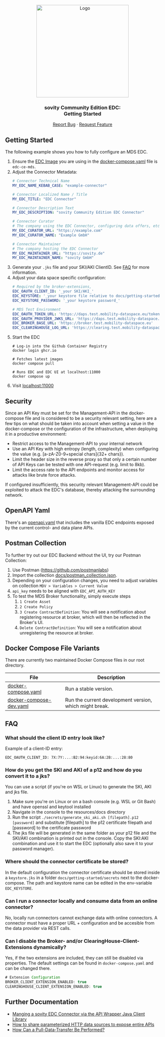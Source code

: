 <!-- PROJECT LOGO -->
<br />
<div align="center">
  <a href="https://github.com/sovity/edc-extensions">
    <img src="https://raw.githubusercontent.com/sovity/edc-ui/main/src/assets/images/sovity_logo.svg" alt="Logo" width="300">
  </a>

<h3 align="center">sovity Community Edition EDC:<br />Getting Started</h3>

  <p align="center">
    <a href="https://github.com/sovity/edc-extensions/issues/new?template=bug_report.md">Report Bug</a>
    ·
    <a href="https://github.com/sovity/edc-extensions/issues/new?template=feature_request.md">Request Feature</a>
  </p>
</div>

## Getting Started

The following example shows you how to fully configure an MDS EDC.

1. Ensure the [EDC Image](../../connector) you are using in the [docker-compose.yaml](../../docker-compose.yaml) file
   is `edc-ce-mds`.
2. Adjust the Connector Metadata:
   ```yaml
   # Connector Technical Name
   MY_EDC_NAME_KEBAB_CASE: "example-connector"

   # Connector Localized Name / Title
   MY_EDC_TITLE: "EDC Connector"

   # Connector Description Text
   MY_EDC_DESCRIPTION: "sovity Community Edition EDC Connector"

   # Connector Curator
   # The company using the EDC Connector, configuring data offers, etc.
   MY_EDC_CURATOR_URL: "https://example.com"
   MY_EDC_CURATOR_NAME: "Example GmbH"

   # Connector Maintainer
   # The company hosting the EDC Connector
   MY_EDC_MAINTAINER_URL: "https://sovity.de"
   MY_EDC_MAINTAINER_NAME: "sovity GmbH"
   ```
3. Generate your `.jks` file and your SKI/AKI ClientID. See [FAQ](#faq) for more information.
4. Adjust your data space specific configuration:
    ```yaml
    # Required by the broker-extensions,
    EDC_OAUTH_CLIENT_ID: '_your SKI/AKI_'
    EDC_KEYSTORE: '_your keystore file relative to docs/getting-started/secrets_'
    EDC_KEYSTORE_PASSWORD: '_your keystore password_'

    # MDS Test Environment
    EDC_OAUTH_TOKEN_URL: 'https://daps.test.mobility-dataspace.eu/token'
    EDC_OAUTH_PROVIDER_JWKS_URL: 'https://daps.test.mobility-dataspace.eu/jwks.json'
    EDC_BROKER_BASE_URL: 'https://broker.test.mobility-dataspace.eu'
    EDC_CLEARINGHOUSE_LOG_URL: 'https://clearing.test.mobility-dataspace.eu/messages/log'
    ```
5. Start the EDC
   ```shell
   # Log-in into the Github Container Registry
   docker login ghcr.io

   # Fetches latest images
   docker compose pull

   # Runs EDC and EDC UI at localhost:11000
   docker compose up
   ```
6. Visit [localhost:11000](http://localhost:11000)

## Security

Since an API Key must be set for the Management-API in the docker-compose file and is considered to be a security relevant setting, here are a few tips on what should be taken into account when setting a value in the docker-compose or the configuration of the infrastructure, when deploying it in a productive environment:
- Restrict access to the Management-API to your internal network
- Use an API Key with high entropy (length, complexity) when configuring the value (e.g. [a-zA-Z0-9+special chars]{32+ chars}).
- Limit the header size in the reverse proxy so that only a certain number of API Keys can be tested with one API-request (e.g. limit to 8kb).
- Limit the access rate to the API endpoints and monitor access for attacks like brute force attacks.

If configured insufficiently, this security relevant Management-API could be exploited to attack the EDC's database, thereby attacking the surrounding network.

## OpenAPI Yaml

There's an [openapi.yaml](../openapi.yaml) that includes the vanilla EDC endpoints exposed by the current control- and
data plane APIs.

## Postman Collection

To further try out our EDC Backend without the UI, try our Postman Collection:

1. Use Postman (https://github.com/postmanlabs)
2. Import the collection [docs/postman_collection.json](../postman_collection.json).
3. Depending on your configuration changes, you need to adjust variables on collection `MDV > Variables > Current Value`
4. `api_key` needs to be aligned with `EDC_API_AUTH_KEY`
5. To test the MDS Broker functionality, simply execute steps
    1. `1 Create Asset`
    2. `2 Create Policy`
    3. `3 Create ContractDefinition`: You will see a notification about registering resource at broker, which will then
       be reflected in the Broker's UI.
    4. `Delete ContractDefinition`: You will see a notification about unregistering the resource at broker.

## Docker Compose File Variants

There are currently two maintained Docker Compose files in our root directory.

| File                                                     | Description                                             |
|----------------------------------------------------------|---------------------------------------------------------|
| [docker-compose.yaml](../../docker-compose.yaml)         | Run a stable version.                                   |
| [docker-compose-dev.yaml](../../docker-compose-dev.yaml) | Run the current development version, which might break. |

## FAQ
### What should the client ID entry look like?
Example of a client-ID entry:

`EDC_OAUTH_CLIENT_ID: 7X:7Y:...:B2:94:keyid:6A:2B:...:28:80`

### How do you get the SKI and AKI of a p12 and how do you convert it to a jks?
You can use a script (if you're on WSL or Linux) to generate the SKI, AKI and jks file.

1. Make sure you're on Linux or on a bash console (e.g. WSL or Git Bash) and have openssl and keytool installed
2. Navigate in the console to the resources/docs directory
3. Run the script `./secrets/generate_ski_aki.sh [filepath].p12 [password]` and substitute [filepath] to the p12 certificate filepath and
   [password] to the certificate password
4. The jks file will be generated in the same folder as your p12 file and the SKI/AKI combination is printed out in the console.
   Copy the SKI:AKI combination and use it to start the EDC (optionally also save it to your password manager).

### Where should the connector certificate be stored?
In the default configuration the connector certificate should be stored inside a `keystore.jks` in a folder `docs/getting-started/secrets` next to the docker-compose. The path and keystore name can be edited in the env-variable `EDC_KEYSTORE`.

### Can I run a connector locally and consume data from an online connector?
No, locally run connectors cannot exchange data with online connectors. A connector must have a proper URL + configuration and be accesible from the data provider via REST calls.

### Can I disable the Broker- and/or ClearingHouse-Client-Extensions dynamically?
Yes, if the two extensions are included, they can still be disabled via properties.
The default settings can be found in `docker-compose.yaml` and can be changed there.
````java
# Extension Configuration
BROKER_CLIENT_EXTENSION_ENABLED: true
CLEARINGHOUSE_CLIENT_EXTENSION_ENABLED: true
````

## Further Documentation
- [Manging a sovity EDC Connector via the API Wrapper Java Client Library](../getting-started/documentation/api_wrapper.md)
- [How to share parameterized HTTP data sources to expose entire APIs](../getting-started/documentation/parameterized_assets.md)
- [How Can a Pull-Data-Transfer Be Performed?](../getting-started/documentation/pull-data-transfer.md)
